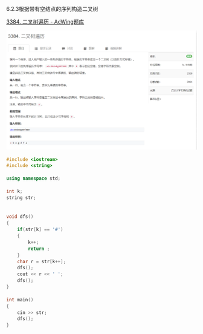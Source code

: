 6.2.3根据带有空结点的序列构造二叉树

[3384. 二叉树遍历 - AcWing题库](https://www.acwing.com/problem/content/description/3387/)

![1681195261605](6.2.3根据带有空结点的序列构造二叉树.assets/1681195261605.png)

```cpp
#include <iostream>
#include <string>

using namespace std;

int k;
string str;


void dfs()
{
    if(str[k] == '#')
    {
        k++;
        return ;
    }
    char r = str[k++];
    dfs();
    cout << r << ' ';
    dfs();
}

int main()
{
    cin >> str;
    dfs();
}
```

